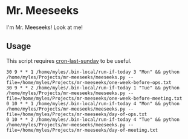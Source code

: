# Mr. Meeseeks

I'm Mr. Meeseeks! Look at me!

## Usage

This script requires [cron-last-sunday](https://github.com/xr09/cron-last-sunday) to be useful.

```crontab
30 9 * * 1 /home/myles/.bin-local/run-if-today 3 "Mon" && python /home/myles/Projects/mr-meeseeks/meeseeks.py --file=/home/myles/Projects/mr-meeseeks/one-week-before-ops.txt
30 9 * * 2 /home/myles/.bin-local/run-if-today 1 "Tue" && python /home/myles/Projects/mr-meeseeks/meeseeks.py --file=/home/myles/Projects/mr-meeseeks/one-week-before-meeting.txt
0 10 * * 1 /home/myles/.bin-local/run-if-today 4 "Mon" && python /home/myles/Projects/mr-meeseeks/meeseeks.py --file=/home/myles/Projects/mr-meeseeks/day-of-ops.txt
0 10 * * 2 /home/myles/.bin-local/run-if-today 4 "Tue" && python /home/myles/Projects/mr-meeseeks/meeseeks.py --file=/home/myles/Projects/mr-meeseeks/day-of-meeting.txt
```
